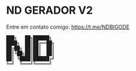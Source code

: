 # ND GERADOR V2

Entre em contato comigo: https://t.me/NDBIGODE

```
███╗   ██╗██████╗ 
████╗  ██║██╔══██╗
██╔██╗ ██║██║  ██║
██║╚██╗██║██║  ██║
██║ ╚████║██████╔╝
╚═╝  ╚═══╝╚═════╝ 
